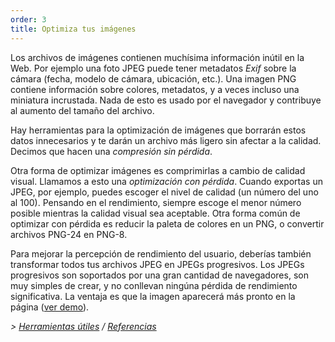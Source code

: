 ```yaml
---
order: 3
title: Optimiza tus imágenes
---
```


Los archivos de imágenes contienen muchísima información inútil en la Web. Por ejemplo una foto JPEG puede tener metadatos *Exif* sobre la cámara (fecha, modelo de cámara, ubicación, etc.). Una imagen PNG contiene información sobre colores, metadatos, y a veces incluso una miniatura incrustada. Nada de esto es usado por el navegador y contribuye al aumento del tamaño del archivo.

Hay herramientas para la optimización de imágenes que borrarán estos datos innecesarios y te darán un archivo más ligero sin afectar a la calidad. Decimos que hacen una *compresión sin pérdida*.

Otra forma de optimizar imágenes es comprimirlas a cambio de calidad visual. Llamamos a esto una *optimización con pérdida*. Cuando exportas un JPEG, por ejemplo, puedes escoger el nivel de calidad (un número del uno al 100). Pensando en el rendimiento, siempre escoge el menor número posible mientras la calidad visual sea aceptable. Otra forma común de optimizar con pérdida es reducir la paleta de colores en un PNG, o convertir archivos PNG-24 en PNG-8.

Para mejorar la percepción de rendimiento del usuario, deberías también transformar todos tus archivos JPEG en JPEGs progresivos. Los JPEGs progresivos son soportados por una gran cantidad de navegadores, son muy simples de crear, y no conllevan ningúna pérdida de rendimiento significativa. La ventaja es que la imagen aparecerá más pronto en la página ([ver demo](http://www.patrickmeenan.com/progressive/view.php?img=http://farm2.staticflickr.com/1434/1002257937_021cb46a33_o.jpg)).

*> [Herramientas útiles](https://github.com/zenorocha/browser-diet/wiki/Tools#wiki-optimize-your-images) / [Referencias](https://github.com/zenorocha/browser-diet/wiki/References#optimize-your-images)*
